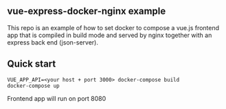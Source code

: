 ## vue-express-docker-nginx example

This repo is an example of how to set docker to compose a vue.js frontend app that is compiled in build mode and served by nginx together with an express back end (json-server). 

## Quick start
```
VUE_APP_API=<your host + port 3000> docker-compose build
docker-compose up
````

Frontend app will run on port 8080

